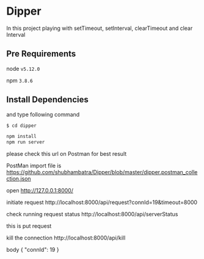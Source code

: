 # Dipper

In this project playing with setTimeout, setInterval, clearTimeout and clear Interval


## Pre Requirements

node ```v5.12.0```

npm ```3.8.6```


## Install Dependencies



and type following command
```sh 
$ cd dipper

npm install
npm run server
``` 


please check this url on Postman for best result

PostMan import file is https://github.com/shubhambatra/Dipper/blob/master/dipper.postman_collection.json

open http://127.0.0.1:8000/

initiate request http://localhost:8000/api/request?connId=19&timeout=8000

check running request status http://localhost:8000/api/serverStatus

this is put request

kill the connection http://localhost:8000/api/kill

body {
	"connId": 19
}

